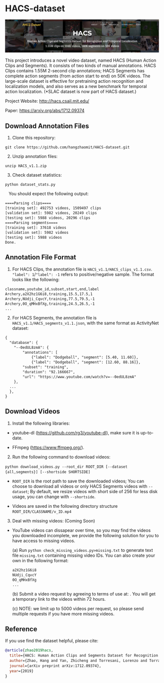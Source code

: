 # HACS-dataset

<img src="./teaser.png"/>

This project introduces a novel video dataset, named HACS (Human Action Clips and Segments). It consists of two kinds of manual annotations. HACS Clips contains 1.55M 2-second clip annotations; HACS Segments has complete action segments (from action start to end) on 50K videos. The large-scale dataset is effective for pretraining action recognition and localization models, and also serves as a new benchmark for temporal action localization. (*SLAC dataset is now part of HACS dataset.)

Project Website: http://hacs.csail.mit.edu/

Paper: https://arxiv.org/abs/1712.09374

## Download Annotation Files
1. Clone this repository:
```
git clone https://github.com/hangzhaomit/HACS-dataset.git
```
2. Unzip annotation files:
```
unzip HACS_v1.1.zip
```
3. Check dataset statistics:
```
python dataset_stats.py
```
&nbsp;&nbsp; You should expect the following output:
```
====Parsing clips====
[training set]: 492753 videos, 1509497 clips
[validation set]: 5982 videos, 20249 clips
[testing set]: 5988 videos, 20296 clips
====Parsing segments====
[training set]: 37618 videos
[validation set]: 5982 videos
[testing set]: 5988 videos
Done.
```

## Annotation File Format
1. For HACS Clips, the annotation file is ```HACS_v1.1/HACS_clips_v1.1.csv```. ```"label": 1```/```"label": -1``` refers to positive/negative sample. The format looks like the following:
```
classname,youtube_id,subset,start,end,label
Archery,a2X2hz1G6i8,training,15.5,17.5,1
Archery,NUdji_CqvcY,training,77.5,79.5,-1
Archery,0O_qMHxBfXg,training,24.5,26.5,-1
...
```

2. For HACS Segments, the annotation file is ```HACS_v1.1/HACS_segments_v1.1.json```, with the same format as ActivityNet dataset:
```
{
  "database": {
    "--0edUL8zmA": {
        "annotations": [
            {"label": "Dodgeball", "segment": [5.40, 11.60]},
            {"label": "Dodgeball", "segment": [12.60, 88.16]},
        "subset": "training",
        "duration": "92.166667",
        "url": "https://www.youtube.com/watch?v=--0edUL8zmA"
    },
  ...
  },
}
```

## Download Videos
1. Install the following libraries:

-  youtube-dl (https://github.com/rg3/youtube-dl), make sure it is up-to-date.

-  FFmpeg (https://www.ffmpeg.org/).

2. Run the following command to download videos:

```python download_videos.py --root_dir ROOT_DIR [--dataset {all,segments}] [--shortside SHORTSIDE]```

- ```ROOT_DIR``` is the root path to save the downloaded videos;
You can choose to download all videos or only HACS Segments videos with ```--dataset```;
By default, we resize videos with short side of 256 for less disk usage, you can change with ```--shortside```.

- Videos are saved in the following directory structure ```ROOT_DIR/CLASSNAME/v_ID.mp4```

3. Deal with missing videos: (Coming Soon)

- YouTube videos can dissapear over time, so you may find the videos you downloaded incomplete, we provide the following solution for you to have access to missing videos.

    (a) Run ```python check_missing_videos.py>missing.txt``` to generate text file ```missing.txt``` containing missing video IDs. You can also create your own in the following format:
    ```
    a2X2hz1G6i8
    NUdji_CqvcY
    0O_qMHxBfXg
    ...
    ```
    (b) Submit a video request by agreeing to terms of use at: . You will get a temporary link to the videos within 72 hours.

    (c) NOTE: we limit up to 5000 videos per request, so please send multiple requests if you have more missing videos.


## Reference
If you use find the dataset helpful, please cite:
```bibtex
@article{zhao2019hacs,
  title={HACS: Human Action Clips and Segments Dataset for Recognition and Temporal Localization},
  author={Zhao, Hang and Yan, Zhicheng and Torresani, Lorenzo and Torralba, Antonio},
  journal={arXiv preprint arXiv:1712.09374},
  year={2019}
}
```


